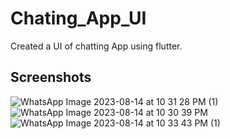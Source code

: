 # Chating_App_UI

Created a UI of chatting App using flutter.

## Screenshots

![WhatsApp Image 2023-08-14 at 10 31 28 PM (1)](https://github.com/itsRamit/Chating_App_UI/assets/127865288/82face23-d539-4ed8-b9f6-f289254c4e67)
![WhatsApp Image 2023-08-14 at 10 30 39 PM](https://github.com/itsRamit/Chating_App_UI/assets/127865288/05f8df21-e0a6-44fb-8d92-ae564e14cace)
![WhatsApp Image 2023-08-14 at 10 33 43 PM (1)](https://github.com/itsRamit/Chating_App_UI/assets/127865288/c2a327ed-0ffe-402e-9fa2-36d112cda2d2)
